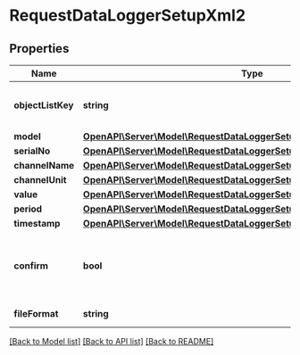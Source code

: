 # RequestDataLoggerSetupXml2

## Properties
Name | Type | Description | Notes
------------ | ------------- | ------------- | -------------
**objectListKey** | **string** | XML key of list containing the the measurements | 
**model** | [**OpenAPI\Server\Model\RequestDataLoggerSetupXml2SearchStringStructure**](RequestDataLoggerSetupXml2SearchStringStructure.md) |  | 
**serialNo** | [**OpenAPI\Server\Model\RequestDataLoggerSetupXml2SearchStringStructure**](RequestDataLoggerSetupXml2SearchStringStructure.md) |  | 
**channelName** | [**OpenAPI\Server\Model\RequestDataLoggerSetupXml2SearchStringStructure**](RequestDataLoggerSetupXml2SearchStringStructure.md) |  | 
**channelUnit** | [**OpenAPI\Server\Model\RequestDataLoggerSetupXml2SearchStringStructure**](RequestDataLoggerSetupXml2SearchStringStructure.md) |  | 
**value** | [**OpenAPI\Server\Model\RequestDataLoggerSetupXml2SearchStringStructure**](RequestDataLoggerSetupXml2SearchStringStructure.md) |  | 
**period** | [**OpenAPI\Server\Model\RequestDataLoggerSetupXml2SearchStringStructure**](RequestDataLoggerSetupXml2SearchStringStructure.md) |  | 
**timestamp** | [**OpenAPI\Server\Model\RequestDataLoggerSetupXml2SearchStringStructure**](RequestDataLoggerSetupXml2SearchStringStructure.md) |  | 
**confirm** | **bool** | Provided Configuration Confirmation. Set to true to save current configuration | 
**fileFormat** | **string** | Data File Format | 

[[Back to Model list]](../README.md#documentation-for-models) [[Back to API list]](../README.md#documentation-for-api-endpoints) [[Back to README]](../README.md)


